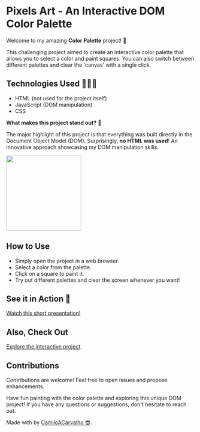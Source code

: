 # Pixels Art - An Interactive DOM Color Palette

Welcome to my amazing **Color Palette** project! 🎨

This challenging project aimed to create an interactive color palette that allows you to select a color and paint squares. You can also switch between different palettes and clear the 'canvas' with a single click.

## Technologies Used 👨🏻‍💻

- HTML (not used for the project itself)
- JavaScript (DOM manipulation)
- CSS

**What makes this project stand out?** 🚀

The major highlight of this project is that everything was built directly in the Document Object Model (DOM). Surprisingly, **no HTML was used**! An innovative approach showcasing my DOM manipulation skills.

<img src="https://github.com/CamiloACarvalho/Pixels_Art/assets/111397870/da07a971-75d1-4e7e-b024-726c41744bfa" width="200">

## How to Use

- Simply open the project in a web browser.
- Select a color from the palette.
- Click on a square to paint it.
- Try out different palettes and clear the screen whenever you want!

## See it in Action 🎦

[Watch this short presentation!](https://www.youtube.com/watch?v=TBjn19KV4Z0)

## Also, Check Out

[Explore the interactive project](camiloacarvalho.Pixels_Art.surge.sh).

## Contributions

Contributions are welcome! Feel free to open issues and propose enhancements.

Have fun painting with the color palette and exploring this unique DOM project! If you have any questions or suggestions, don't hesitate to reach out.

Made with by [CamiloACarvalho 😎](https://github.com/CamiloACarvalho).
